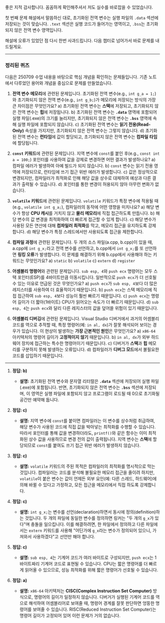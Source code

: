 좋은 지적 감사합니다. 꼼꼼하게 확인해주셔서 저도 실수를 바로잡을 수 있었습니다.

첫 번째 문제 해설에서 말씀하신 대로, 초기화된 전역 변수는 실행 파일의 `.data` 섹션에 저장되는 것이 맞습니다. `.text` 섹션은 실행 코드가 들어가는 영역이고, `.bss`는 초기화되지 않은 전역 변수 영역입니다.

해설에 오류가 있었던 점 다시 한번 사과드립니다. 다음 챕터로 넘어가서 바로 문제를 내 드릴게요.

---

### **정리된 퀴즈**

다음은 250709 수업 내용을 바탕으로 핵심 개념을 확인하는 문제들입니다. 기존 노트에서 다루었던 용어와 개념을 중심으로 문제를 만들었습니다.

1.  **전역 변수 메모리**에 관련된 문제입니다. 초기화된 전역 변수(e.g., `int g_a = 1;`)와 초기화되지 않은 전역 변수(e.g., `int g_b;`)가 메모리에 저장되는 방식의 가장 큰 차이점은 무엇인가요?
    a) 초기화된 전역 변수는 **스택**에 저장되고, 초기화되지 않은 전역 변수는 **힙**에 저장됩니다.
    b) 초기화된 전역 변수는 **`.data`** 영역에 포함되어 실행 파일(.exe)의 크기를 늘리지만, 초기화되지 않은 전역 변수는 **`.bss`** 영역에 속해 실행 파일에 포함되지 않습니다.
    c) 초기화된 전역 변수는 **읽기 전용(Read-Only)** 속성을 가지지만, 초기화되지 않은 전역 변수는 그렇지 않습니다.
    d) 초기화된 전역 변수는 **런타임**에 값이 할당되고, 초기화되지 않은 전역 변수는 **컴파일 타임**에 할당됩니다.

2.  **`const` 키워드**에 관련된 문제입니다. 지역 변수에 `const`를 붙인 후(e.g., `const int a = 100;`) 포인터를 사용하여 값을 강제로 변경하면 어떤 결과가 발생하나요?
    a) 컴파일 에러가 발생하여 아예 빌드가 되지 않습니다.
    b) `const` 변수는 읽기 전용 영역에 저장되므로, 런타임에 쓰기 접근 위반 에러가 발생합니다.
    c) 값은 정상적으로 변경되지만, 컴파일러가 최적화로 인해 해당 값을 상수로 대체하여 예상과 다른 결과가 출력될 수 있습니다.
    d) 포인터를 통한 변경이 허용되지 않아 아무런 변화가 없습니다.

3.  **`volatile` 키워드**에 관련된 문제입니다. `volatile` 키워드가 특정 변수에 적용될 때(e.g., `volatile int g_a;`), 컴파일러의 동작에 어떤 영향을 미치나요?
    a) 해당 변수가 항상 **CPU 캐시**를 거치지 않고 **물리 메모리**에 직접 접근하도록 만듭니다.
    b) 해당 변수의 값 변경을 최적화하여 더 빠르게 접근할 수 있게 합니다.
    c) 해당 변수가 사용된 모든 연산에 대해 **컴파일러 최적화**를 막고, 메모리 접근을 유지하도록 강제합니다.
    d) 해당 변수가 특정 스레드에서만 사용되도록 접근을 제한합니다.

4.  **컴파일 과정**에 관련된 문제입니다. 두 개의 소스 파일(a.cpp, b.cpp)이 있을 때, a.cpp에 `int g_x;`라고 전역 변수를 선언하고, b.cpp에서 `int g_x;`를 또 선언하면 **링킹 오류**가 발생합니다. 이 문제를 해결하기 위해 b.cpp에서 사용해야 하는 키워드는 무엇인가요?
    a) `static`
    b) `volatile`
    c) `extern`
    d) `register`

5.  **어셈블리 명령어**와 관련된 문제입니다. `sub esp, 4`와 `push ecx` 명령어는 모두 스택 포인터(ESP)를 4바이트만큼 이동시킵니다. 일반적으로 `push ecx`가 더 선호될 수 있는 이유로 언급된 것은 무엇인가요?
    a) `push ecx`가 `sub esp, 4`보다 더 많은 레지스터를 사용하여 더 효율적이기 때문입니다.
    b) `push ecx`는 스택 메모리에 직접 접근하여 `sub esp, 4`보다 성능이 훨씬 빠르기 때문입니다.
    c) `push ecx`는 명령어 길이가 더 짧아(1바이트) CPU가 읽어오는 속도가 더 빠르기 때문입니다.
    d) `sub esp, 4`는 `push ecx`와 달리 다른 레지스터의 값을 덮어쓸 위험이 있기 때문입니다.

6.  **어셈블리 디버깅**에 관련된 문제입니다. Visual Studio 디버거에서 과거의 어셈블리 코드를 역으로 추적할 때, 특정 명령어(예: `in al, dx`)가 잘못 해석되어 보이는 경우가 있습니다. 이 현상이 발생하는 **가장 근본적인 원인**은 무엇인가요?
    a) `x86-64` 아키텍처의 명령어 길이가 **고정적이지 않기** 때문입니다.
    b) `in al, dx`가 외부 하드웨어 장치에 접근하는 특수한 명령어이기 때문입니다.
    c) 디버거가 **스택**과 **힙** 메모리를 구분하지 못해 발생하는 오류입니다.
    d) 컴파일러가 **디버그 모드**에서 불필요한 코드를 삽입하기 때문입니다.

--- 

1.  **정답: b)**
    * **설명:** 초기화된 전역 변수와 문자열 리터럴은 **`.data`** 섹션에 저장되어 실행 파일(.exe)에 포함됩니다. 반면, 초기화되지 않은 전역 변수는 **`.bss`** 섹션에 저장되며, 이 영역은 실행 파일에 포함되지 않고 프로그램이 로드될 때 0으로 초기화될 공간만 예약해 둡니다.

2.  **정답: c)**
    * **설명:** 지역 변수에 `const`를 붙이면 컴파일러는 이 변수를 상수처럼 취급하여, 해당 변수가 사용된 코드에 직접 값을 박아넣는 최적화를 수행할 수 있습니다. 따라서 포인터를 통해 값을 변경하더라도, `printf()`와 같은 함수는 이미 최적화된 상수 값을 사용하므로 변경 전의 값이 출력됩니다. 지역 변수는 **스택**에 할당되므로 `const`를 붙여도 쓰기 접근 위반 에러가 발생하지 않습니다.

3.  **정답: c)**
    * **설명:** `volatile` 키워드의 주된 목적은 컴파일러의 최적화를 명시적으로 막는 것입니다. 컴파일러는 코드를 분석해 불필요한 메모리 접근을 줄이려 하지만, `volatile`이 붙은 변수는 값이 언제든 외부 요인(예: 다른 스레드, 하드웨어)에 의해 바뀔 수 있다고 가정하고, 모든 접근을 메모리에서 직접 하도록 강제합니다.

4.  **정답: c)**
    * **설명:** `int g_x;`는 변수를 선언(declaration)하면서 동시에 정의(definition)하는 것입니다. 두 개의 파일에 동일한 변수를 정의하면 링커는 "두 개의 `g_x`가 있다"며 충돌을 일으킵니다. 이를 해결하려면, 한 파일에서 정의하고 다른 파일에서는 `extern` 키워드를 사용해 "어딘가에 `g_x`라는 변수가 정의되어 있으니, 가져와서 사용하겠다"고 선언만 해야 합니다.

5.  **정답: c)**
    * **설명:** `sub esp, 4`는 기계어 코드가 여러 바이트로 구성되지만, `push ecx`는 1바이트짜리 기계어 코드로 표현될 수 있습니다. CPU는 짧은 명령어를 더 빠르게 읽어올 수 있으므로, 성능 최적화를 위해 짧은 명령어가 선호될 수 있습니다.

6.  **정답: a)**
    * **설명:** `x86-64` 아키텍처는 **CISC(Complex Instruction Set Computer)** 방식으로, 명령어의 길이가 일정하지 않습니다. 디버거가 실행된 기계어 코드를 역으로 해석하여 어셈블리어로 보여줄 때, 명령어 경계를 잘못 판단하면 엉뚱한 명령어를 보여줄 수 있습니다. RISC(Reduced Instruction Set Computer)는 명령어 길이가 고정되어 있어 이런 문제가 거의 없습니다.